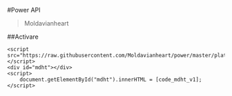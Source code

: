#Power API
>Moldavianheart

##Activare

```
<script src="https://raw.githubusercontent.com/Moldavianheart/power/master/platform.js"></script>
<div id="mdht"></div>
<script>
	document.getElementById("mdht").innerHTML = [code_mdht_v1];
</script>
```
